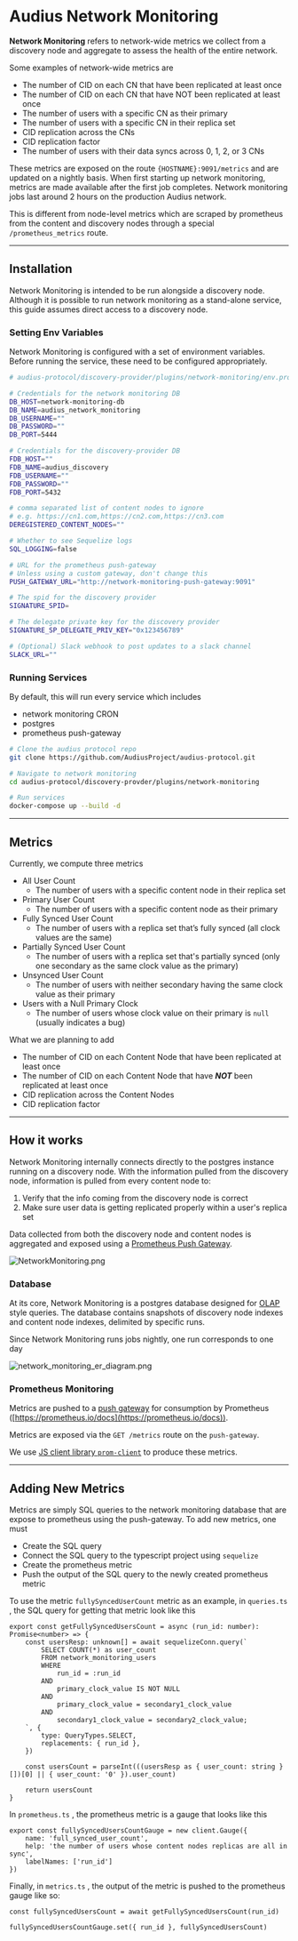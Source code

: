 # Audius Network Monitoring

**Network Monitoring** refers to network-wide metrics we collect from a discovery node and aggregate to assess the health of the entire network.

Some examples of network-wide metrics are
* The number of CID on each CN that have been replicated at least once
* The number of CID on each CN that have NOT been replicated at least once
* The number of users with a specific CN as their primary
* The number of users with a specific CN in their replica set
* CID replication across the CNs
* CID replication factor
* The number of users with their data syncs across 0, 1, 2, or 3 CNs

These metrics are exposed on the route `{HOSTNAME}:9091/metrics` and are updated on a nightly basis. When first starting up network monitoring, metrics are made available after the first job completes. Network monitoring jobs last around 2 hours on the production Audius network.

This is different from node-level metrics which are scraped by prometheus from the 
content and discovery nodes through a special `/prometheus_metrics` route.

---

## Installation

Network Monitoring is intended to be run alongside a discovery node. Although it is possible to run network monitoring as a stand-alone service, this guide assumes direct access to a discovery node.

### Setting Env Variables

Network Monitoring is configured with a set of environment variables. Before running the service, these need to be configured appropriately.

```sh
# audius-protocol/discovery-provider/plugins/network-monitoring/env.prod

# Credentials for the network monitoring DB
DB_HOST=network-monitoring-db
DB_NAME=audius_network_monitoring
DB_USERNAME=""
DB_PASSWORD=""
DB_PORT=5444

# Credentials for the discovery-provider DB
FDB_HOST=""
FDB_NAME=audius_discovery
FDB_USERNAME=""
FDB_PASSWORD=""
FDB_PORT=5432

# comma separated list of content nodes to ignore
# e.g. https://cn1.com,https://cn2.com,https://cn3.com
DEREGISTERED_CONTENT_NODES=""

# Whether to see Sequelize logs
SQL_LOGGING=false

# URL for the prometheus push-gateway 
# Unless using a custom gateway, don't change this
PUSH_GATEWAY_URL="http://network-monitoring-push-gateway:9091"

# The spid for the discovery provider
SIGNATURE_SPID=

# The delegate private key for the discovery provider
SIGNATURE_SP_DELEGATE_PRIV_KEY="0x123456789"

# (Optional) Slack webhook to post updates to a slack channel
SLACK_URL=""
```


### Running Services

By default, this will run every service which includes

- network monitoring CRON
- postgres
- prometheus push-gateway

```bash
# Clone the audius protocol repo
git clone https://github.com/AudiusProject/audius-protocol.git

# Navigate to network monitoring
cd audius-protocol/discovery-provder/plugins/network-monitoring

# Run services
docker-compose up --build -d
```

---

## Metrics

Currently, we compute three metrics

- All User Count
    - The number of users with a specific content node in their replica set
- Primary User Count
    - The number of users with a specific content node as their primary
- Fully Synced User Count
    - The number of users with a replica set that’s fully synced (all clock values are the same)
- Partially Synced User Count
    - The number of users with a replica set that's partially synced (only one secondary as the same clock value as the primary)
- Unsynced User Count
    - The number of users with neither secondary having the same clock value as their primary
- Users with a Null Primary Clock 
    - The number of users whose clock value on their primary is `null` (usually indicates a bug)

What we are planning to add

- The number of CID on each Content Node that have been replicated at least once
- The number of CID on each Content Node that have ***NOT*** been replicated at least once
- CID replication across the Content Nodes
- CID replication factor

---

## How it works

Network Monitoring internally connects directly to the postgres instance running on a discovery node. With the information pulled from the discovery node, information is pulled from every content node to:

1. Verify that the info coming from the discovery node is correct
2. Make sure user data is getting replicated properly within a user's replica set

Data collected from both the discovery node and content nodes is aggregated and exposed using a [Prometheus Push Gateway](https://prometheus.io/docs/practices/pushing/).

![NetworkMonitoring.png](assets/NetworkMonitoring.png)

### Database

At its core, Network Monitoring is a postgres database designed for [OLAP](https://en.wikipedia.org/wiki/Online_analytical_processing) style queries. The database contains snapshots of discovery node indexes and content node indexes, delimited by specific runs.

Since Network Monitoring runs jobs nightly, one run corresponds to one day

![network_monitoring_er_diagram.png](assets/network_monitoring_er_diagram.png)

### Prometheus Monitoring

Metrics are pushed to a [push gateway](https://prometheus.io/docs/practices/pushing/) for consumption by Prometheus ([https://prometheus.io/docs](https://prometheus.io/docs)).

Metrics are exposed via the `GET /metrics` route on the `push-gateway`.

We use [JS client library `prom-client`](https://github.com/siimon/prom-client) to produce these metrics.

---

## Adding New Metrics

Metrics are simply SQL queries to the network monitoring database that are expose to prometheus using the push-gateway. To add new metrics, one must

- Create the SQL query
- Connect the SQL query to the typescript project using `sequelize`
- Create the prometheus metric
- Push the output of the SQL query to the newly created prometheus metric

To use the metric `fullySyncedUserCount` metric as an example, in `queries.ts` , the SQL query for getting that metric look like this

```tsx "title=queries.ts"
export const getFullySyncedUsersCount = async (run_id: number): Promise<number> => {
    const usersResp: unknown[] = await sequelizeConn.query(`
        SELECT COUNT(*) as user_count
        FROM network_monitoring_users
        WHERE
            run_id = :run_id
        AND 
            primary_clock_value IS NOT NULL
        AND
            primary_clock_value = secondary1_clock_value
        AND
            secondary1_clock_value = secondary2_clock_value;
    `, {
        type: QueryTypes.SELECT,
        replacements: { run_id },
    })

    const usersCount = parseInt(((usersResp as { user_count: string }[])[0] || { user_count: '0' }).user_count)

    return usersCount
}
```

In `prometheus.ts` , the prometheus metric is a gauge that looks like this

```tsx title="prometheus.ts"
export const fullySyncedUsersCountGauge = new client.Gauge({
    name: 'full_synced_user_count',
    help: 'the number of users whose content nodes replicas are all in sync',
    labelNames: ['run_id']
})
```

Finally, in `metrics.ts` , the output of the metric is pushed to the prometheus gauge like so:

```tsx title="metrics.ts"
const fullySyncedUsersCount = await getFullySyncedUsersCount(run_id)

fullySyncedUsersCountGauge.set({ run_id }, fullySyncedUsersCount)
```